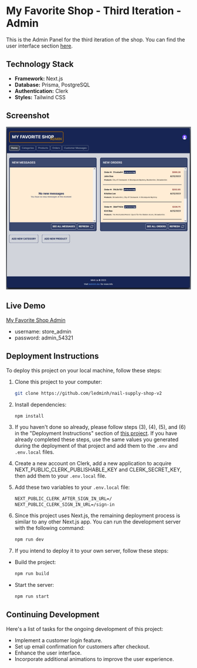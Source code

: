# My Favorite Shop - Third Iteration - Admin

This is the Admin Panel for the third iteration of the shop. You can find the user interface section [here](https://github.com/ledninh/my-favorite-shop).

## Technology Stack

- **Framework:** Next.js
- **Database:** Prisma, PostgreSQL
- **Authentication:** Clerk
- **Styles:** Tailwind CSS

## Screenshot
![Third Iteration Admin Screenshot](3rd-iteration-admin-screenshot.jpg)


## Live Demo

[My Favorite Shop Admin](https://my-favorite-shop-admin.vercel.app)

- username: store_admin
- password: admin_54321

## Deployment Instructions

To deploy this project on your local machine, follow these steps:

1. Clone this project to your computer:

   ```sh
   git clone https://github.com/ledminh/nail-supply-shop-v2
   ```

2. Install dependencies:

   ```sh
   npm install
   ```

 3. If you haven't done so already, please follow steps (3), (4), (5), and (6) in the "Deployment Instructions" section of [this project](https://github.com/ledminh/my-favorite-shop). If you have already completed these steps, use the same values you generated during the deployment of that project and add them to the `.env` and `.env.local` files.
    
 5. Create a new account on Clerk, add a new application to acquire NEXT_PUBLIC_CLERK_PUBLISHABLE_KEY and CLERK_SECRET_KEY, then add them to your `.env.local` file.

 6. Add these two variables to your `.env.local` file:

    ```
    NEXT_PUBLIC_CLERK_AFTER_SIGN_IN_URL=/
    NEXT_PUBLIC_CLERK_SIGN_IN_URL=/sign-in
    ```

 7. Since this project uses Next.js, the remaining deployment process is similar to any other Next.js app. You can run the development server with the following command:

      ```sh
      npm run dev
      ```

 8. If you intend to deploy it to your own server, follow these steps:

   - Build the project:

     ```sh
     npm run build
     ```

   - Start the server:

     ```sh
     npm run start
     ```

## Continuing Development

Here's a list of tasks for the ongoing development of this project:

- Implement a customer login feature.
- Set up email confirmation for customers after checkout.
- Enhance the user interface.
- Incorporate additional animations to improve the user experience.
